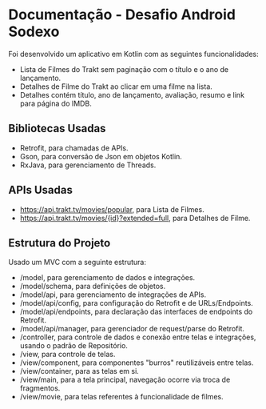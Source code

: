 # Documentação - Desafio Android Sodexo

Foi desenvolvido um aplicativo em Kotlin com as seguintes funcionalidades:  
* Lista de Filmes do Trakt sem paginação com o título e o ano de lançamento.  
* Detalhes de Filme do Trakt ao clicar em uma filme na lista.  
* Detalhes contém título, ano de lançamento, avaliação, resumo e link para página do IMDB.  

## Bibliotecas Usadas  
* Retrofit, para chamadas de APIs.  
* Gson, para conversão de Json em objetos Kotlin.  
* RxJava, para gerenciamento de Threads.  

## APIs Usadas  
* https://api.trakt.tv/movies/popular, para Lista de Filmes.  
* https://api.trakt.tv/movies/{id}?extended=full, para Detalhes de Filme.  

## Estrutura do Projeto  
Usado um MVC com a seguinte estrutura:  
* /model, para gerenciamento de dados e integrações.  
* /model/schema, para definições de objetos.  
* /model/api, para gerenciamento de integrações de APIs.  
* /model/api/config, para configuração do Retrofit e de URLs/Endpoints. 
* /model/api/endpoints, para declaração das interfaces de endpoints do Retrofit.  
* /model/api/manager, para gerenciador de request/parse do Retrofit.  
* /controller, para controle de dados e conexão entre telas e integrações, usando o padrão de Repositório.  
* /view, para controle de telas.  
* /view/component, para componentes "burros" reutilizáveis entre telas.  
* /view/container, para as telas em si.  
* /view/main, para a tela principal, navegação ocorre via troca de fragmentos.  
* /view/movie, para telas referentes à funcionalidade de filmes.  
